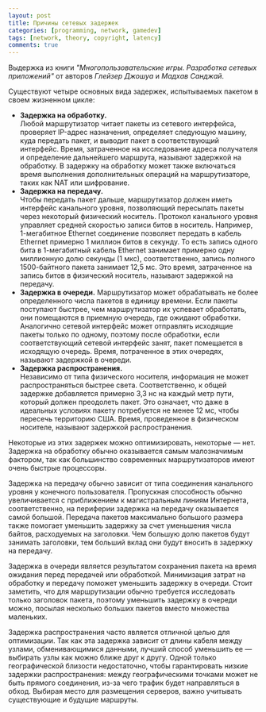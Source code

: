 ```yaml
---
layout: post
title: Причины сетевых задержек
categories: [programming, network, gamedev]
tags: [network, theory, copyright, latency]
comments: true
---
```


Выдержка из книги *"Многопользовательские игры. Разработка сетевых приложений"* от авторов *Глейзер Джошуа* и *Мадхав Санджай*.

Существуют четыре основных вида задержек, испытываемых пакетом в своем жизненном цикле: 
* **Задержка на обработку.**  
Любой маршрутизатор читает пакеты из сетевого интерфейса, проверяет IP-адрес 
назначения, определяет следующую машину, куда передать пакет, и выводит пакет в соответствующий интерфейс. 
Время, затраченное на исследование адреса получателя и определение дальнейшего маршрута, называют задержкой 
на обработку. В задержку на обработку может также включаться время выполнения дополнительных операций на 
маршрутизаторе, таких как NAT или шифрование. 
* **Задержка на передачу.**  
Чтобы передать пакет дальше, маршрутизатор должен иметь интерфейс канального уровня, позволяющий пересылать 
пакеты через некоторый физический носитель. Протокол канального уровня управляет средней скоростью записи 
битов в носитель. Например, 1-мегабитное Ethernet соединение позволяет передать в кабель Ethernet примерно 
1 миллион битов в секунду. То есть запись одного бита в 1-мегабитный кабель Ethernet занимает примерно одну 
миллионную долю секунды (1 мкс), соответственно, запись полного 1500-байтного пакета занимает 12,5 мс. 
Это время, затраченное на запись битов в физический носитель, называют задержкой на передачу.
* **Задержка в очереди.** 
Маршрутизатор может обрабатывать не более определенного числа пакетов в единицу времени. 
Если пакеты поступают быстрее, чем маршрутизатор их успевает обработать, они помещаются в приемную очередь, 
где ожидают обработки. Аналогично сетевой интерфейс может отправлять исходящие пакеты только по одному, 
поэтому после обработки, если соответствующий сетевой интерфейс занят, пакет помещается в исходящую очередь. 
Время, потраченное в этих очередях, называют задержкой в очереди. 
* **Задержка распространения.**  
Независимо от типа физического носителя, информация не может распространяться быстрее света. 
Соответственно, к общей задержке добавляется примерно 3,3 нс на каждый метр пути, который должен преодолеть пакет. 
Это означает, что даже в идеальных условиях пакету потребуется не менее 12 мс, чтобы пересечь территорию США. 
Время, проведенное в физическом носителе, называют задержкой распространения.

Некоторые из этих задержек можно оптимизировать, некоторые — нет. Задержка на обработку обычно оказывается 
самым малозначимым фактором, так как большинство современных маршрутизаторов имеют очень быстрые процессоры. 

Задержка на передачу обычно зависит от типа соединения канального уровня у конечного пользователя. 
Пропускная способность обычно увеличивается с приближением к магистральным линиям Интернета, соответственно, 
на периферии задержка на передачу оказывается самой большой. Передача пакетов максимально большого 
размера также помогает уменьшить задержку за счет уменьшения числа байтов, расходуемых на заголовки. 
Чем большую долю пакетов будут занимать заголовки, тем больший вклад они будут вносить в задержку на передачу. 

Задержка в очереди является результатом сохранения пакета на время ожидания перед передачей или обработкой. 
Минимизация затрат на обработку и передачу поможет уменьшить задержку в очереди. Стоит заметить, что для 
маршрутизации обычно требуется исследовать только заголовок пакета, поэтому уменьшить задержку в очереди можно, 
посылая несколько больших пакетов вместо множества маленьких. 

Задержка распространения часто является отличной целью для оптимизации. Так как эта задержка зависит от длины кабеля между узлами, 
обменивающимися данными, лучший способ уменьшить ее — выбирать узлы как можно ближе друг к другу. Одной только географической близости недостаточно, чтобы 
гарантировать низкие задержки распространения: между географическими точками может не быть прямого соединения, 
из-за чего трафик будет направляться в обход. Выбирая место для размещения серверов, важно учитывать существующие 
и будущие маршруты.

